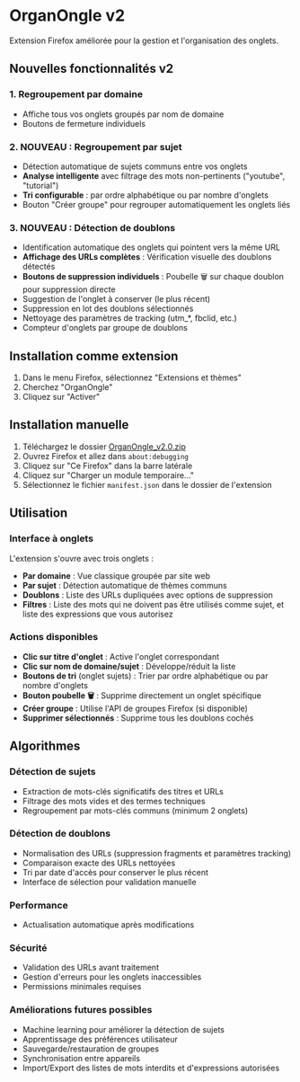 # OrganOngle v2

Extension Firefox améliorée pour la gestion et l'organisation des onglets.

## Nouvelles fonctionnalités v2

### 1. Regroupement par domaine
- Affiche tous vos onglets groupés par nom de domaine
- Boutons de fermeture individuels

### 2. **NOUVEAU** : Regroupement par sujet
- Détection automatique de sujets communs entre vos onglets
- **Analyse intelligente** avec filtrage des mots non-pertinents ("youtube", "tutorial")
- **Tri configurable** : par ordre alphabétique ou par nombre d'onglets
- Bouton "Créer groupe" pour regrouper automatiquement les onglets liés

### 3. **NOUVEAU** : Détection de doublons
- Identification automatique des onglets qui pointent vers la même URL
- **Affichage des URLs complètes** : Vérification visuelle des doublons détectés
- **Boutons de suppression individuels** : Poubelle 🗑️ sur chaque doublon pour suppression directe
- Suggestion de l'onglet à conserver (le plus récent)
- Suppression en lot des doublons sélectionnés
- Nettoyage des paramètres de tracking (utm_*, fbclid, etc.)
- Compteur d'onglets par groupe de doublons

## Installation comme extension
1. Dans le menu Firefox, sélectionnez "Extensions et thèmes"
2. Cherchez "OrganOngle"
3. Cliquez sur "Activer"

## Installation manuelle
1. Téléchargez le dossier [OrganOngle_v2.0.zip](https://github.com/gilforge/OrganOngle/blob/master/OrganOngle_v2.0.zip)
2. Ouvrez Firefox et allez dans `about:debugging`
3. Cliquez sur "Ce Firefox" dans la barre latérale
4. Cliquez sur "Charger un module temporaire..."
5. Sélectionnez le fichier `manifest.json` dans le dossier de l'extension

## Utilisation

### Interface à onglets
L'extension s'ouvre avec trois onglets :
- **Par domaine** : Vue classique groupée par site web
- **Par sujet** : Détection automatique de thèmes communs
- **Doublons** : Liste des URLs dupliquées avec options de suppression
- **Filtres** : Liste des mots qui ne doivent pas être utilisés comme sujet, et liste des expressions que vous autorisez

### Actions disponibles
- **Clic sur titre d'onglet** : Active l'onglet correspondant
- **Clic sur nom de domaine/sujet** : Développe/réduit la liste
- **Boutons de tri** (onglet sujets) : Trier par ordre alphabétique ou par nombre d'onglets
- **Bouton poubelle 🗑️** : Supprime directement un onglet spécifique
- **Créer groupe** : Utilise l'API de groupes Firefox (si disponible)
- **Supprimer sélectionnés** : Supprime tous les doublons cochés

## Algorithmes

### Détection de sujets
- Extraction de mots-clés significatifs des titres et URLs
- Filtrage des mots vides et des termes techniques
- Regroupement par mots-clés communs (minimum 2 onglets)

### Détection de doublons
- Normalisation des URLs (suppression fragments et paramètres tracking)
- Comparaison exacte des URLs nettoyées
- Tri par date d'accès pour conserver le plus récent
- Interface de sélection pour validation manuelle

### Performance
- Actualisation automatique après modifications

### Sécurité
- Validation des URLs avant traitement
- Gestion d'erreurs pour les onglets inaccessibles
- Permissions minimales requises

### Améliorations futures possibles
- Machine learning pour améliorer la détection de sujets
- Apprentissage des préférences utilisateur
- Sauvegarde/restauration de groupes
- Synchronisation entre appareils
- Import/Export des listes de mots interdits et d'expressions autorisées